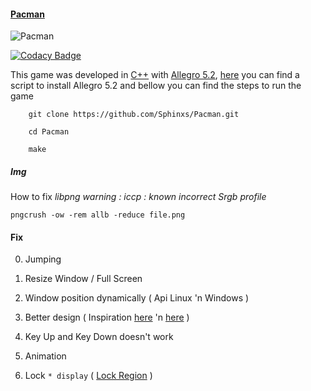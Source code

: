 
#### [Pacman](https://github.com/Sphinxs/Pacman)

![Pacman](https://i.imgur.com/13lwVrC.png)

[![Codacy Badge](https://api.codacy.com/project/badge/Grade/7b4cabacd3d54d49895199a748e15184)](https://www.codacy.com/app/Sphinxs/Pacman?utm_source=github.com&amp;utm_medium=referral&amp;utm_content=Sphinxs/Pacman&amp;utm_campaign=Badge_Grade)

This game was developed in [C++](http://www.cplusplus.com) with [Allegro 5.2](https://www.allegro.cc/manual/5/), [here](https://github.com/Sphinxs/Scripts/blob/master/Allegro.sh) you can find a script to install Allegro 5.2 and bellow you can find the steps to run the game

```shell
    git clone https://github.com/Sphinxs/Pacman.git

    cd Pacman

    make
```

##### Img

How to fix *libpng warning : iccp : known incorrect Srgb profile*

`pngcrush -ow -rem allb -reduce file.png`

#### Fix

0. Jumping

1. Resize Window / Full Screen

2. Window position dynamically ( Api Linux 'n Windows )

3. Better design ( Inspiration [here](http://joshkelle.com/projects/pacman.html) 'n [here](https://dribbble.com/shots/4008559-Let-s-Play-Label) )

4. Key Up and Key Down doesn't work

5. Animation

6. Lock `* display` ( [Lock Region](https://www.allegro.cc/manual/5/ALLEGRO_LOCKED_REGION) )